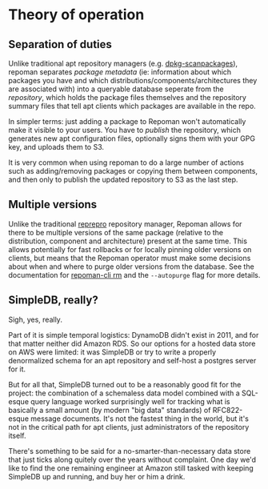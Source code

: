 # Theory of operation

## Separation of duties

Unlike traditional apt repository managers (e.g.
[dpkg-scanpackages](http://manpages.ubuntu.com/manpages/xenial/man1/dpkg-scanpackages.1.html)),
repoman separates _package metadata_ (ie: information about which packages
you have and which distributions/components/architectures they are
associated with) into a queryable database seperate from the _repository_,
which holds the package files themselves and the repository summary files
that tell apt clients which packages are available in the repo.

In simpler terms: just adding a package to Repoman won't automatically
make it visible to your users.  You have to _publish_ the repository, which
generates new apt configuration files, optionally signs them with your
GPG key, and uploads them to S3.

It is very common when using repoman to do a large number of actions
such as adding/removing packages or copying them between components, and
then only to publish the updated repository to S3 as the last step.

## Multiple versions

Unlike the traditional
[reprepro](https://mirrorer.alioth.debian.org/reprepro.1.html) repository
manager, Repoman allows for there to be multiple versions of the same package
(relative to the distribution, component and architecture) present at the same
time.  This allows potentially for fast rollbacks or for locally pinning older
versions on clients, but means that the Repoman operator must make some
decisions about when and where to purge older versions from the database.  See
the documentation for [repoman-cli rm](remove.md) and the `--autopurge` flag for
more details.

## SimpleDB, really?

Sigh, yes, really.

Part of it is simple temporal logistics: DynamoDB didn't exist in 2011, and for
that matter neither did Amazon RDS.  So our options for a hosted data store on
AWS were limited: it was SimpleDB or try to write a properly denormalized
schema for an apt repository and self-host a postgres server for it.

But for all that, SimpleDB turned out to be a reasonably good fit for the
project: the combination of a schemaless data model combined with a SQL-esque
query language worked surprisingly well for tracking what is basically a small
amount (by modern "big data" standards) of RFC822-esque message documents.
It's not the fastest thing in the world, but it's not in the critical path for
apt clients, just administrators of the repository itself.

There's something to be said for a no-smarter-than-necessary data store that
just ticks along quitely over the years without complaint. One day we'd like to
find the one remaining engineer at Amazon still tasked with keeping SimpleDB up
and running, and buy her or him a drink.
